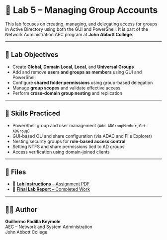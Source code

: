 # 🧪 Lab 5 – Managing Group Accounts

This lab focuses on creating, managing, and delegating access for groups in Active Directory using both the GUI and PowerShell. It is part of the Network Administration AEC program at **John Abbott College**.

---

## 🧭 Lab Objectives

- Create **Global, Domain Local, Local**, and **Universal Groups**
- Add and remove **users and groups as members** using GUI and PowerShell
- Configure **shared folder permissions** using group-based delegation
- Manage **group scopes** and validate effective access
- Perform **cross-domain group nesting** and replication

---

## 🔧 Skills Practiced

- PowerShell group and user management (`Add-ADGroupMember`, `Get-ADGroup`)
- GUI-based OU and share configuration (via ADAC and File Explorer)
- Nesting security groups for **role-based access control**
- Setting NTFS and share permissions tied to AD groups
- Access verification using domain-joined clients

---

## 📄 Files

- 📘 [**Lab Instructions** – Assignment PDF](./Lab%205%20-%20Managing%20Group%20Accounts.pdf)
- 📝 [**Final Lab Report** – Completed Work](./Lab5_Guillermo_Padilla_Keymole_Managing%20Group%20Accounts.pdf)

---

## 👨‍💻 Author

**Guillermo Padilla Keymole**  
AEC – Network and System Administration  
John Abbott College

